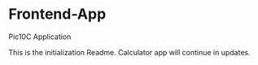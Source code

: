 # Frontend-App
Pic10C Application


This is the initialization Readme.
Calculator app will continue in updates.